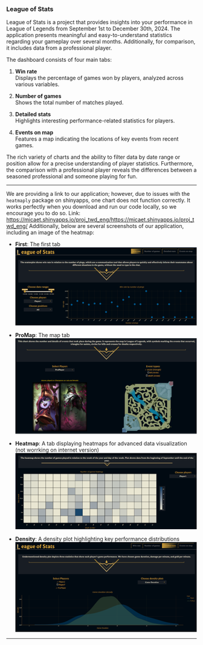 ### League of Stats

League of Stats is a project that provides insights into your performance in League of Legends from September 1st to December 30th, 2024. The application presents meaningful and easy-to-understand statistics regarding your gameplay over several months. Additionally, for comparison, it includes data from a professional player.

The dashboard consists of four main tabs:

1. **Win rate**  
   Displays the percentage of games won by players, analyzed across various variables.

2. **Number of games**  
   Shows the total number of matches played.

3. **Detailed stats**  
   Highlights interesting performance-related statistics for players.

4. **Events on map**  
   Features a map indicating the locations of key events from recent games.

The rich variety of charts and the ability to filter data by date range or position allow for a precise understanding of player statistics. Furthermore, the comparison with a professional player reveals the differences between a seasoned professional and someone playing for fun.

---

We are providing a link to our application; however, due to issues with the `heatmaply` package on shinyapps, one chart does not function correctly. It works perfectly when you download and run our code locally, so we encourage you to do so.
Link: https://micaet.shinyapps.io/proj_twd_eng/https://micaet.shinyapps.io/proj_twd_eng/
Additionally, below are several screenshots of our application, including an image of the heatmap:
- **First**: The first tab  
  ![First Tab](./Image/First.png)

- **ProMap**: The map tab  
  ![ProMap Tab](./Image/ProMap.png)

- **Heatmap**: A tab displaying heatmaps for advanced data visualization (not worrking on internet version) 
  ![Heatmap Tab](./Image/HeatMap.png)

- **Density**: A density plot highlighting key performance distributions  
  ![Density Tab](./Image/Density.png)

---


